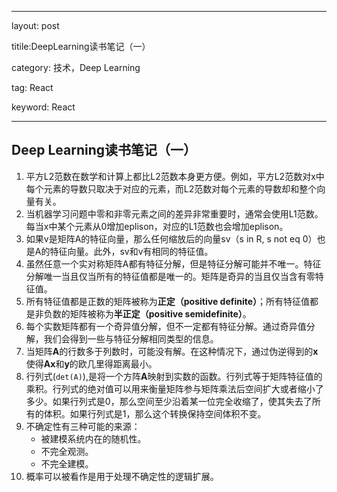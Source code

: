---

layout: post

titile:DeepLearning读书笔记（一）

category: 技术，Deep Learning

tag: React

keyword: React

----

## Deep Learning读书笔记（一）

1. 平方L2范数在数学和计算上都比L2范数本身更方便。例如，平方L2范数对x中每个元素的导数只取决于对应的元素，而L2范数对每个元素的导数却和整个向量有关。
2. 当机器学习问题中零和非零元素之间的差异非常重要时，通常会使用L1范数。每当x中某个元素从0增加eplison，对应的L1范数也会增加eplison。
3. 如果v是矩阵A的特征向量，那么任何缩放后的向量sv（s in R, s not eq 0）也是A的特征向量。此外，sv和v有相同的特征值。
4. 虽然任意一个实对称矩阵A都有特征分解，但是特征分解可能并不唯一。特征分解唯一当且仅当所有的特征值都是唯一的。矩阵是奇异的当且仅当含有零特征值。
5. 所有特征值都是正数的矩阵被称为**正定（positive definite）**；所有特征值都是非负数的矩阵被称为**半正定（positive semidefinite）**。
6. 每个实数矩阵都有一个奇异值分解，但不一定都有特征分解。通过奇异值分解，我们会得到一些与特征分解相同类型的信息。
7. 当矩阵**A**的行数多于列数时，可能没有解。在这种情况下，通过伪逆得到的**x**使得**Ax**和**y**的欧几里得距离最小。
8. 行列式(`det(A)`),是将一个方阵**A**映射到实数的函数。行列式等于矩阵特征值的乘积。行列式的绝对值可以用来衡量矩阵参与矩阵乘法后空间扩大或者缩小了多少。如果行列式是0，那么空间至少沿着某一位完全收缩了，使其失去了所有的体积。如果行列式是1，那么这个转换保持空间体积不变。
9. 不确定性有三种可能的来源：
   + 被建模系统内在的随机性。
   + 不完全观测。
   + 不完全建模。
10. 概率可以被看作是用于处理不确定性的逻辑扩展。